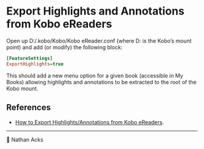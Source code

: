 # Export Highlights and Annotations from Kobo eReaders

Open up D:/.kobo/Kobo/Kobo eReader.conf (where D: is the Kobo’s mount point) and add (or modify) the following block:

```ini
[FeatureSettings]
ExportHighlights=true
```

This should add a new menu option for a given book (accessible in My Books) allowing highlights and annotations to be extracted to the root of the Kobo mount.

## References

* [How to Export Highlights/Annotations from Kobo eReaders](https://web.archive.org/web/20200405061523/https%3A%2F%2Fmedium.com%2F%40angeldan1989%2Fhow-to-export-notes-highlights-annotations-from-kobo-ereaders-20606b7159b6).

- - - -

👤 Nathan Acks
